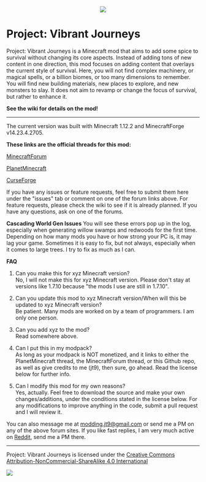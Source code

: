 <div style="text-align:center"><img src ="https://i.imgur.com/Cc6Lwpb.png" /></div>

# Project: Vibrant Journeys

Project: Vibrant Journeys is a Minecraft mod that aims to add some spice to survival without changing its core aspects. Instead of adding tons of new content in one direction, this mod focuses on adding content that overlays the current style of survival. Here, you will not find complex machinery, or magical spells, or a billion biomes, or too many dimensions to remember. You will find new building materials, new places to explore, and new monsters to slay. It does not aim to revamp or change the focus of survival, but rather to enhance it.

**See the wiki for details on the mod!**

-------------------------------------------------

The current version was built with Minecraft 1.12.2 and MinecraftForge v14.23.4.2705.

**These links are the official threads for this mod:**

[MinecraftForum](https://www.minecraftforum.net/forums/mapping-and-modding-java-edition/minecraft-mods/2919274-project-vibrant-journeys-v1-0-0-enhance-your-world)

[PlanetMinecraft](https://www.planetminecraft.com/mod/1-12-2-project-vibrant-journeys-enhance-your-world-with-new-biomes-trees-mobs-and-much-more/)

[CurseForge](https://minecraft.curseforge.com/projects/project-vibrant-journeys)

If you have any issues or feature requests, feel free to submit them here under the "issues" tab or comment on one of the forum links above.
For feature requests, please check the wiki to see if it is already planned.
If you have any questions, ask on one of the forums.

**Cascading World Gen Issues**
You will see these errors pop up in the log, especially when generating willow swamps and redwoods for the first time. Depending on how many mods you have or how strong your PC is, it may lag your game. Sometimes it is easy to fix, but not always, especially when it comes to large trees. I try to fix as much as I can.

**FAQ**

1. Can you make this for xyz Minecraft version?  
No, I will not make this for xyz Minecraft version. Please don't stay at versions like 1.7.10 because "the mods I use are still in 1.7.10".

2. Can you update this mod to xyz Minecraft version/When will this be updated to xyz Minecraft version?  
Be patient. Many mods are worked on by a team of programmers. I am only one person.

3. Can you add xyz to the mod?  
Read somewhere above.

4. Can I put this in my modpack?  
As long as your modpack is NOT monetized, and it links to either the PlanetMinecraft thread, the MinecraftForum thread, or this Github repo, as well as give credits to me (jt9), then sure, go ahead. Read the license below for further info.

5. Can I modify this mod for my own reasons?  
Yes, actually. Feel free to download the source and make your own changes/additions, under the conditions stated in the license below. For any modifications to improve anything in the code, submit a pull request and I will review it.

You can also message me at modding.jt9@gmail.com or send me a PM on any of the above forum sites.
If you like fast replies, I am very much active on [Reddit](https://www.reddit.com/user/giant_rat/), send me a PM there.

-------------------------------------------------

Project: Vibrant Journeys is licensed under the [Creative Commons Attribution-NonCommercial-ShareAlike 4.0 International](https://creativecommons.org/licenses/by-nc-sa/4.0/)
<div><img src ="https://i.imgur.com/MbthHUt.png?1"></div>
